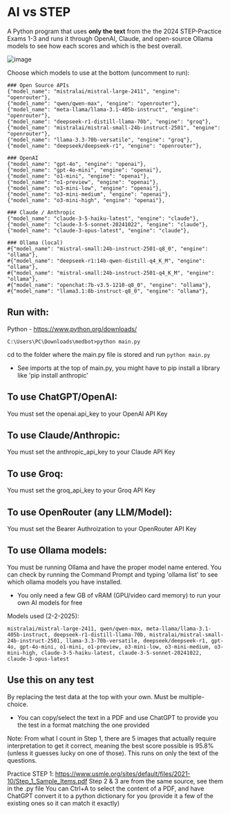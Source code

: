 # AI vs STEP
A Python program that uses ****only the text**** from the the 2024 STEP-Practice Exams 1-3 and runs it through OpenAI, Claude, and open-source Ollama models to see how each scores and which is the best overall.

![image](https://github.com/user-attachments/assets/fa5cde1d-3c89-4f77-8ade-6cb448eede32)


Choose which models to use at the bottom (uncomment to run):

    ### Open Source APIs
    {"model_name": "mistralai/mistral-large-2411", "engine": "openrouter"},
    {"model_name": "qwen/qwen-max", "engine": "openrouter"},
    {"model_name": "meta-llama/llama-3.1-405b-instruct", "engine": "openrouter"},
    {"model_name": "deepseek-r1-distill-llama-70b", "engine": "groq"},
    {"model_name": "mistralai/mistral-small-24b-instruct-2501", "engine": "openrouter"},
    {"model_name": "llama-3.3-70b-versatile", "engine": "groq"},
    {"model_name": "deepseek/deepseek-r1", "engine": "openrouter"},

    ### OpenAI
    {"model_name": "gpt-4o", "engine": "openai"},
    {"model_name": "gpt-4o-mini", "engine": "openai"},
    {"model_name": "o1-mini", "engine": "openai"},
    {"model_name": "o1-preview", "engine": "openai"},
    {"model_name": "o3-mini-low", "engine": "openai"},
    {"model_name": "o3-mini-medium", "engine": "openai"},
    {"model_name": "o3-mini-high", "engine": "openai"},

    ### Claude / Anthropic
    {"model_name": "claude-3-5-haiku-latest", "engine": "claude"},
    {"model_name": "claude-3-5-sonnet-20241022", "engine": "claude"},
    {"model_name": "claude-3-opus-latest", "engine": "claude"},

    ### Ollama (local)
    #{"model_name": "mistral-small:24b-instruct-2501-q8_0", "engine": "ollama"},
    #{"model_name": "deepseek-r1:14b-qwen-distill-q4_K_M", "engine": "ollama"},
    #{"model_name": "mistral-small:24b-instruct-2501-q4_K_M", "engine": "ollama"},
    #{"model_name": "openchat:7b-v3.5-1210-q8_0", "engine": "ollama"},
    #{"model_name": "llama3.1:8b-instruct-q8_0", "engine": "ollama"},

## Run with:
Python - https://www.python.org/downloads/

    C:\Users\PC\Downloads\medbot>python main.py

cd to the folder where the main.py file is stored and run
 `python main.py` 
 - See imports at the top of main.py, you might have to pip install a library like 'pip install anthropic'

## **To use ChatGPT/OpenAI:**

 You must set the openai.api_key to your OpenAI API Key

## **To use Claude/Anthropic:**

 You must set the anthropic_api_key to your Claude API Key

## **To use Groq:**

 You must set the groq_api_key to your Groq API Key

## **To use OpenRouter (any LLM/Model):**

 You must set the Bearer Authroization to your OpenRouter API Key

## **To use Ollama models:**

 You must be running Ollama and have the proper model name entered. You can check by running the Command Prompt and typing 'ollama list' to see which ollama models you have installed. 
- You only need a few GB of vRAM (GPU/video card memory) to run your own AI models for free

Models used (2-2-2025):

    mistralai/mistral-large-2411, qwen/qwen-max, meta-llama/llama-3.1-405b-instruct, deepseek-r1-distill-llama-70b, mistralai/mistral-small-24b-instruct-2501, llama-3.3-70b-versatile, deepseek/deepseek-r1, gpt-4o, gpt-4o-mini, o1-mini, o1-preview, o3-mini-low, o3-mini-medium, o3-mini-high, claude-3-5-haiku-latest, claude-3-5-sonnet-20241022, claude-3-opus-latest

## **Use this on any test**

 By replacing the test data at the top with your own. Must be multiple-choice.
- You can copy/select the text in a PDF and use ChatGPT to provide you the test in a format matching the one provided

Note: From what I count in Step 1, there are 5 images that actually require interpretation to get it correct, meaning the best score possible is 95.8% (unless it guesses lucky on one of those). This runs on only the text of the questions.

Practice STEP 1: https://www.usmle.org/sites/default/files/2021-10/Step_1_Sample_Items.pdf
Step 2 & 3 are from the same source, see them in the .py file
You can Ctrl+A to select the content of a PDF, and have ChatGPT convert it to a python dictionary for you (provide it a few of the existing ones so it can match it exactly)
